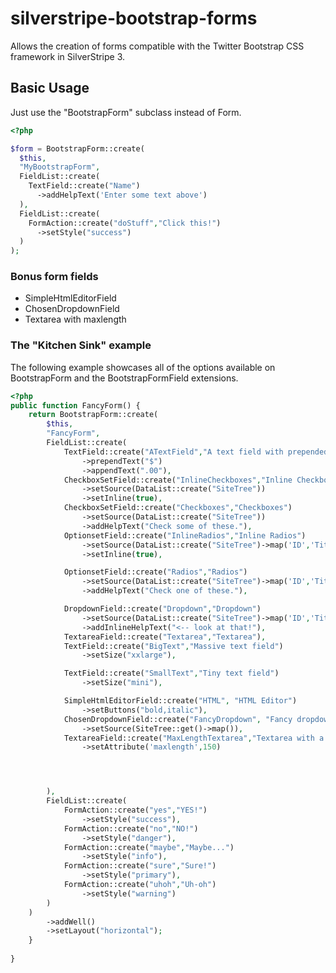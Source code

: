 silverstripe-bootstrap-forms
============================

Allows the creation of forms compatible with the Twitter Bootstrap CSS framework in SilverStripe 3.

## Basic Usage
Just use the "BootstrapForm" subclass instead of Form.
```php
<?php

$form = BootstrapForm::create(
  $this,
  "MyBootstrapForm",
  FieldList::create(
    TextField::create("Name")
      ->addHelpText('Enter some text above')
  ),
  FieldList::create(
    FormAction::create("doStuff","Click this!")
      ->setStyle("success")
  )
);
```

### Bonus form fields
* SimpleHtmlEditorField
* ChosenDropdownField
* Textarea with maxlength

### The "Kitchen Sink" example
The following example showcases all of the options available on BootstrapForm and the BootstrapFormField extensions.

```php
<?php
public function FancyForm() {
    return BootstrapForm::create(
        $this,
        "FancyForm",
        FieldList::create(
            TextField::create("ATextField","A text field with prepended and appended text")
            	->prependText("$")
            	->appendText(".00"),
            CheckboxSetField::create("InlineCheckboxes","Inline Checkboxes")
                ->setSource(DataList::create("SiteTree"))
                ->setInline(true),
            CheckboxSetField::create("Checkboxes","Checkboxes")
                ->setSource(DataList::create("SiteTree"))                   
                ->addHelpText("Check some of these."),
            OptionsetField::create("InlineRadios","Inline Radios")
                ->setSource(DataList::create("SiteTree")->map('ID','Title'))
                ->setInline(true),                  

            OptionsetField::create("Radios","Radios")
                ->setSource(DataList::create("SiteTree")->map('ID','Title'))                    
                ->addHelpText("Check one of these."),

            DropdownField::create("Dropdown","Dropdown")
                ->setSource(DataList::create("SiteTree")->map('ID','Title'))
                ->addInlineHelpText("<-- look at that!"),
            TextareaField::create("Textarea","Textarea"),
            TextField::create("BigText","Massive text field")
                ->setSize("xxlarge"),

            TextField::create("SmallText","Tiny text field")
                ->setSize("mini"),

            SimpleHtmlEditorField::create("HTML", "HTML Editor")
            	->setButtons("bold,italic"),
            ChosenDropdownField::create("FancyDropdown", "Fancy dropdown")
            	->setSource(SiteTree::get()->map()),
            TextareaField::create("MaxLengthTextarea","Textarea with a maxlength")
            	->setAttribute('maxlength',150)




        ),
        FieldList::create(
            FormAction::create("yes","YES!")
                ->setStyle("success"),
            FormAction::create("no","NO!")
                ->setStyle("danger"),
            FormAction::create("maybe","Maybe...")
                ->setStyle("info"),
            FormAction::create("sure","Sure!")
                ->setStyle("primary"),
            FormAction::create("uhoh","Uh-oh")
                ->setStyle("warning")
        )
    )
        ->addWell()
        ->setLayout("horizontal");	
    }
	
}



```